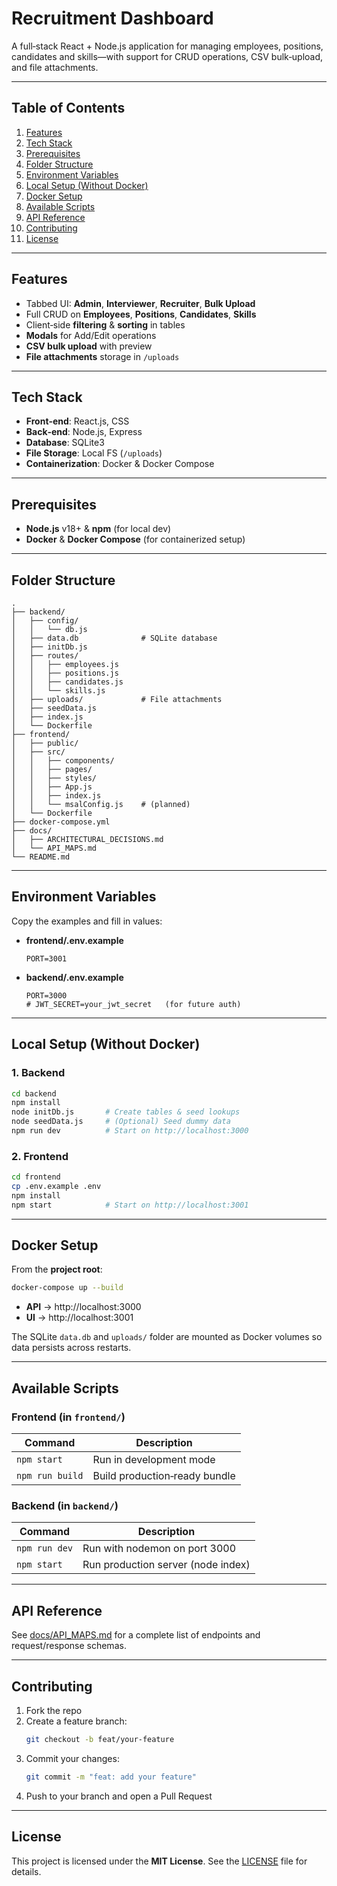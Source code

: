 # Recruitment Dashboard

A full‑stack React + Node.js application for managing employees, positions, candidates and skills—with support for CRUD operations, CSV bulk‑upload, and file attachments.

---

## Table of Contents

1. [Features](#features)  
2. [Tech Stack](#tech-stack)  
3. [Prerequisites](#prerequisites)  
4. [Folder Structure](#folder-structure)  
5. [Environment Variables](#environment-variables)  
6. [Local Setup (Without Docker)](#local-setup-without-docker)  
7. [Docker Setup](#docker-setup)  
8. [Available Scripts](#available-scripts)  
9. [API Reference](#api-reference)  
10. [Contributing](#contributing)  
11. [License](#license)  

---

## Features

- Tabbed UI: **Admin**, **Interviewer**, **Recruiter**, **Bulk Upload**  
- Full CRUD on **Employees**, **Positions**, **Candidates**, **Skills**  
- Client‑side **filtering** & **sorting** in tables  
- **Modals** for Add/Edit operations  
- **CSV bulk upload** with preview  
- **File attachments** storage in `/uploads`  

---

## Tech Stack

- **Front‑end**: React.js, CSS  
- **Back‑end**: Node.js, Express  
- **Database**: SQLite3  
- **File Storage**: Local FS (`/uploads`)  
- **Containerization**: Docker & Docker Compose  

---

## Prerequisites

- **Node.js** v18+ & **npm** (for local dev)  
- **Docker** & **Docker Compose** (for containerized setup)  

---

## Folder Structure

```
.
├── backend/
│   ├── config/
│   │   └── db.js
│   ├── data.db              # SQLite database
│   ├── initDb.js
│   ├── routes/
│   │   ├── employees.js
│   │   ├── positions.js
│   │   ├── candidates.js
│   │   └── skills.js
│   ├── uploads/             # File attachments
│   ├── seedData.js
│   ├── index.js
│   └── Dockerfile
├── frontend/
│   ├── public/
│   ├── src/
│   │   ├── components/
│   │   ├── pages/
│   │   ├── styles/
│   │   ├── App.js
│   │   ├── index.js
│   │   └── msalConfig.js    # (planned)
│   └── Dockerfile
├── docker-compose.yml
├── docs/
│   ├── ARCHITECTURAL_DECISIONS.md
│   └── API_MAPS.md
└── README.md
```

---

## Environment Variables

Copy the examples and fill in values:

- **frontend/.env.example**  
  ```env
  PORT=3001
  ```

- **backend/.env.example**  
  ```env
  PORT=3000
  # JWT_SECRET=your_jwt_secret   (for future auth)
  ```

---

## Local Setup (Without Docker)

### 1. Backend

```bash
cd backend
npm install
node initDb.js       # Create tables & seed lookups
node seedData.js     # (Optional) Seed dummy data
npm run dev          # Start on http://localhost:3000
```

### 2. Frontend

```bash
cd frontend
cp .env.example .env
npm install
npm start            # Start on http://localhost:3001
```

---

## Docker Setup

From the **project root**:

```bash
docker-compose up --build
```

- **API** → http://localhost:3000  
- **UI**  → http://localhost:3001  

The SQLite `data.db` and `uploads/` folder are mounted as Docker volumes so data persists across restarts.

---

## Available Scripts

### Frontend (in `frontend/`)

| Command        | Description                    |
| -------------- | ------------------------------ |
| `npm start`    | Run in development mode        |
| `npm run build`| Build production‑ready bundle  |

### Backend (in `backend/`)

| Command        | Description                        |
| -------------- | ---------------------------------- |
| `npm run dev`  | Run with nodemon on port 3000      |
| `npm start`    | Run production server (node index) |

---

## API Reference

See [docs/API_MAPS.md](./docs/API_MAPS.md) for a complete list of endpoints and request/response schemas.

---

## Contributing

1. Fork the repo  
2. Create a feature branch:  
   ```bash
   git checkout -b feat/your-feature
   ```  
3. Commit your changes:  
   ```bash
   git commit -m "feat: add your feature"
   ```  
4. Push to your branch and open a Pull Request  

---

## License

This project is licensed under the **MIT License**. See the [LICENSE](LICENSE) file for details.  

